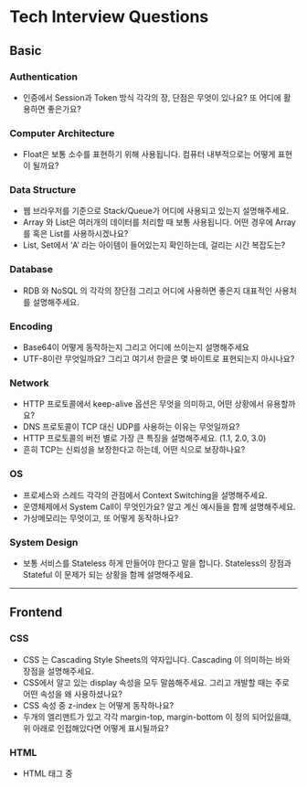 # Tech Interview Questions

## Basic

### Authentication
- 인증에서 Session과 Token 방식 각각의 장, 단점은 무엇이 있나요? 또 어디에 활용하면 좋은가요?

### Computer Architecture
- Float은 보통 소수를 표현하기 위해 사용됩니다. 컴퓨터 내부적으로는 어떻게 표현이 될까요?

### Data Structure
- 웹 브라우저를 기준으로 Stack/Queue가 어디에 사용되고 있는지 설명해주세요.
- Array 와 List은 여러개의 데이터를 처리할 때 보통 사용됩니다. 어떤 경우에 Array를 혹은 List를 사용하시겠나요?
- List, Set에서 ‘A’ 라는 아이템이 들어있는지 확인하는데, 걸리는 시간 복잡도는?

### Database
- RDB 와 NoSQL 의 각각의 장단점 그리고 어디에 사용하면 좋은지 대표적인 사용처를 설명해주세요.

### Encoding
- Base64이 어떻게 동작하는지 그리고 어디에 쓰이는지 설명해주세요
- UTF-8이란 무엇일까요? 그리고 여기서 한글은 몇 바이트로 표현되는지 아시나요?

### Network
- HTTP 프로토콜에서 keep-alive 옵션은 무엇을 의미하고, 어떤 상황에서 유용할까요?
- DNS 프로토콜이 TCP 대신 UDP를 사용하는 이유는 무엇일까요?
- HTTP 프로토콜의 버전 별로 가장 큰 특징을 설명해주세요. (1.1, 2.0, 3.0)
- 흔히 TCP는 신뢰성을 보장한다고 하는데, 어떤 식으로 보장하나요?

### OS
- 프로세스와 스레드 각각의 관점에서 Context Switching을 설명해주세요.
- 운영체제에서 System Call이 무엇인가요? 알고 계신 예시들을 함께 설명해주세요.
- 가상메모리는 무엇이고, 또 어떻게 동작하나요?

### System Design
- 보통 서비스를 Stateless 하게 만들어야 한다고 말을 합니다. Stateless의 장점과 Stateful 이 문제가 되는 상황을 함께 설명해주세요.

---

## Frontend

### CSS
- CSS 는 Cascading Style Sheets의 약자입니다. Cascading 이 의미하는 바와 장점을 설명해주세요.
- CSS에서 알고 있는 display 속성을 모두 말씀해주세요. 그리고 개발할 때는 주로 어떤 속성을 왜 사용하셨나요?
- CSS 속성 중 z-index 는 어떻게 동작하나요?
- 두개의 엘리맨트가 있고 각각 margin-top, margin-bottom 이 정의 되어있을떄, 위 아래로 인접해있다면 어떻게 표시될까요?

### HTML
- HTML 태그 중 <script async>, <script defer> 간의 차이점을 설명해주세요.

### JavaScript
- JavaScript에서 event.target와 event.currentTarget 이 각각 다른 요소를 가리키는 경우는 어떤 상황인가요?
- 개발을 하다보면 CORS 에러를 마주치곤 합니다. CORS가 무엇인지? 그리고 이 문제를 해결하는 방법을 알려주세요.
- 자바스크립트의 이벤트 루프의 동작 방식을 아시는 것을 모두 설명해주세요.
- 브라우저 저장소들의 각각 장단점과 대표적인 사용처를 알려주세요.
- JavaScript 호이스팅이란 무엇인가요? 그리고 var 와 let, const 각각 호이스팅 시 다르게 동작하는데 왜 그런가요?
- JavaScript에서 undefined 와 null 은 각각 무엇을 의미하나요?
- JavaScript에서 async/await, Promise 문법 각각의 장단점과 적합한 사용처를 함께 설명해주세요.

### Next.js
- Next.js의 ISR(Incremental Static Regeneration)은 어떤 기능인가요? 또 어디에 사용하면 좋을까요?
- Next.js의 next/image 컴포넌트가 일반적인 <img> 태그와 다른 점은 무엇이며, 어떻게 활용하면 성능을 최적화할 수 있나요?
- Next.js는 흔히 SEO에 최적화가 되어있다고 하는데, 어떤 장점들이 있나요?
- Next.js의 getServerSideProps, getStaticProps 각각을 언제 사용하는 것이 적합한지 사례와 함께 설명해주세요.
- Next.js를 사용하면 얻을 수 있는 이점들은 무엇이 있을까요?

### React
- React에서 strict 모드는 랜더링을 두번 합니다. 왜 그럴까요?
- React에서 useEffect와 useLayoutEffect hook의 차이점은 무엇인가요?
- React Fragment란 무엇인가요? 그리고 장점은 무엇이 있나요?
- React의 Reconciliation 프로세스에 대해서 key를 포함해서 설명해주세요.
- React 컴포넌트에서 ‘key’ prop 은 어떤 역할을 하나요? 값을 부여할때 주의할 점이 있다면 무엇이 있을까요?
- React의 state와 props에 대해서 설명해주세요.
- 리엑트에서 클래스형으로 컴포넌트를 만든다면, 어떤 상황에서 적합할까요?
- React에서 Prop Drilling 문제를 들어보신 적이 있으신가요? 이 문제를 해결하기 위한 방법은 무엇이 있을까요?
- 리엑트에서 사용자의 인증 정보를 다양한 컴포넌트에서 접근해서 사용하게 만드려면 어떤 방식으로 해결하시겠나요?
- 리엑트에서 고차컴포넌트(Higher-Order Component)를 구성한다면 어떤 상황에 적용하시겠나요?
- React에는 많은 상태관리 라이브러리들이 있습니다. 왜 상태관리가 이렇게나 필요할까요?

### TypeScript
- TypeScript에서 any, unknown 의 차이점과 어디에 사용하면 좋을지 설명해주세요
- TypeScript 에서 지원하는 Type, Interface의 차이점은 무엇인가요? 각각 어디에 사용하시겠어요?

### Web
- 랜더링 방식 들 중 CSR, SSR, SSG 각각 방식의 장단점과 차이를 설명해주세요.

---

## Backend

### Cache
- 읽기 성능을 높이기 위해서 캐시 레이어를 추가하려고 합니다. 캐싱 전략(읽기/쓰기 관점)을 어떻게 설계하시겠나요?

### Database
- 데이터베이스의 파티셔닝(Partitioning)이란 무엇이며, 언제 그리고 어떻게 사용해야 하나요?
- MySQL 에서 SlowQuery 의 성능을 개선한다면 어떻게 접근하시겠나요?
- DB의 트랜잭션 격리수준에 대해서 알고 계신 것을 모두 설명해주세요.
- MySQL의 Covering Index, Secondary Index 각각 무엇을 위한 용도인가요? 그리고 커버링 인덱스가 동작하는 상황도 함께 설명해주세요.
- MySQL 에서 제공하는 인덱스에 대해서 알고 있는 것들을 편하게 말씀해주세요.
- 샤딩이란 무엇이며, 분산 데이터베이스에서 샤딩을 설계할 때 고려해야 할 주요 요소는 무엇인가요? 실제로 설계하거나 운영해본 경험이 있다면 설명해주세요.
- 데이터베이스 인덱스 중 LSM, B-Tree 각각의 장점과 사용처를 설명해주세요.
- 분산락을 사용해보신 적이 있으신가요? 어떤 경우에서 많이 사용을 하나요?
- 팬덤리드란 무엇인가요? 그리고 MySQL 에서 팬덤리드가 발생하지 않는 이유는 무엇인가요?
- MySQL에서 UUID를 PK로 했을 때 생기는 성능 이슈는 무엇이 있나요?

### Distributed
- 분산 시스템에서 이야기 되는 최종적 일관성(Eventual Consistency)은 무엇인가요?
- Paxos나 Raft와 같은 합의 알고리즘(consensus algorithm)을 설명하고, 각각의 장단점을 비교하세요.
- 안정 해시(Consistent Hashing)는 무엇이고, 어디에 주로 사용이 되나요?
- Strong Consistency, Eventual Consistency, 그리고 Causal Consistency의 차이를 설명하고, 어떤 상황에서 각각을 선택하는 것이 적절한지 설명해주세요.

### Elasticsearch
- Elasticsearch 는 분산시스템으로 대용량 트래픽을 안정적으로 처리하기 용이하게 설계되어 있습니다. 내부가 어떤 식으로 구성되어 있나요?

### Java
- Java 언어의 메모리 모델과 GC 동작방식을 설명해주세요.
- Thread-Safe란 무엇인가요? Java에서 어떤 방식으로 달성할 수 있을까요?
- Java의 에러 처리 전략에 대해서 Checked/Unchecked Exception을 포함해서 설명해주세요.

### JPA
- JPA를 이용하여 상속을 구현한다면, 어떤 방식을 사용하시겠나요? 각각의 장단점을 함께 서술해주세요.
- JPA 에서 제공하는 영속성 컨텍스트(Persistence Context)은 무엇이며, 어떤 장점이 있나요?
- JPA를 사용할 때 발생할 수 있는 N+1 문제에 대해서 설명해주세요
- JPA에서 Dirty Checking 은 내부적으로 어떻게 동작하나요? 그리고 성능에 미치는 영향을 설명해주세요

### Kafka
- Kafka의 각각의 구성요소들은 무엇이 있는지, 그리고 역할은 무엇인지 설명해주세요.
- Kafka에서 Consumer Group 이 하는 역할을 설명해주세요.
- Kafka에서 브로커가 다운되면 전체 시스템에 어떤 영향을 주나요? 그리고 이 문제를 해결하려면 어떻게 하시겠나요?
- Kafka에서 파티션 개수가 6개인 토픽을 구독하는 컨슈머를 만든다면, 몇개의 인스턴스로 구성하시겠나요?
- Kafka는 분산 시스템으로 빠르고, 처리량 또한 높은 것으로 알려져 있습니다. 내부 구조를 기반으로 왜 그런지 설명해주세요.

### Kotlin
- Kotlin의 inline 키워드는 어떤 상황에서 사용하며, 이를 사용함으로써 얻을 수 있는 장점과 주의할 점은 무엇인가요?
- Kotlin 에서 제공하는 확장 함수란 무엇인가요? 사용한다면 어디에 적용해보시겠나요?
- Kotlin의 Sealed 클래스와 Enum의 차이를 설명하고, Sealed 클래스를 사용하여 복잡한 상태를 관리한 경험이 있다면 공유해주세요.
- Kotlin에서 지원하는 코루틴이 무엇인가요? 그리고 내부적으로 어떻게 구현이 되어있나요?

### Messaging
- 메시지 브로커(Message Broker)의 역할은 무엇인가요?
- 메시지 처리 실패 시 재시도 전략을 설계하거나 적용한 경험이 있으신가요?
- 메시징 시스템에서 메시지 중복 전송이 발생했을 때 이를 감지하고 처리하는 방법은 무엇인가요?
- 메시지의 순서를 보장해야 하는 요구사항이 들어왔다면, 어떻게 구현하시겠나요?
- 메시징 시스템에서 ‘Back Pressure’란 무엇이고, 이를 어떻게 처리하나요?
- 메시지큐에서 발생할 수 있는 성능 병목 현상은 어떤 것들이 있고, 또 어떻게 해결할 수 있을까요?
- Dead Letter Queue(DLQ)란 무엇이고, 이를 사용하여 실패한 메시지를 처리한 경험을 공유해주세요.
- 메시지의 정확한 전달(Exactly Once)을 보장해야 한다면, 어떤 방식으로 처리하시겠나요?

### MSA
- Circuit Breaker Pattern은 어떤 상황에서 필요한가요?
- 흔히 팀/비즈니스가 확장되면 모놀리식에서 MSA로 전환하곤 합니다. 구체적으로는 어떤 점들을 고려해야 할까요?

### Python
- Python 언어에서 GC는 어떤 식으로 동작하나요?

### Redis
- Redis가 단일 스레드로 동작하는 이유와 좋은 성능을 내는 이유를 설명해주세요.
- Redis는 어떤 데이터 구조를 지원하나요? 각 데이터 구조의 사용 사례를 설명해주세요.
- Redis의 라이브러리 중, Lettuce 와 Redisson는 동작방식이 어떻게 다른가요? 또 각각 어떤 상황에서 유용한가요?

### Spring
- WebFlux의 스레드 모델은 Spring MVC와 어떻게 다른가요?
- Spring WebFlux는 무엇이며, Spring MVC와의 주요 차이점은 무엇인가요? 어떤 상황에서 WebFlux를 선택해야 하나요?
- 스프링에서 @Component와 @Bean은 무슨 차이가 있나요? 또 각각 어디에 사용하나요?
- 스프링은 여러가지 디자인패턴으로 이루어져있는 프레임워크 입니다. 어떤 디자인패턴이 어디에 사용이 되고 있나요?
- 스프링에서 보통 읽기에는 @Transactional(readOnly=true)를 사용하는데, 어떤 이점이 있을까요?
- 스프링에서 비관적/낙관적 락을 사용하는 경우를 각각 예시를 들어주세요.
- 스프링에서 제공하는 @Transactional 은 어떻게 동작하나요? 그리고 이런 동작을 가능하게 만드는 내부 구조도 함께 설명해주세요.
- Spring의 @Async 어노테이션을 ThreadPool 관점에서 동작방식을 설명해주세요.
- Spring의 @Autowired 는 내부적으로 어떻게 동작하나요? 그리고 어떤 장/단점이 있나요?
- Spring Security의 기본 개념과 인증(Authentication) 및 인가(Authorization)의 작동 방식(Filter 포함)을 설명해주세요. 실제로 Spring Security를 활용한 경험이 있다면 사례를 공유해주세요.

### System Design
- 수직적 확장과 수평적 확장의 차이점은 무엇이며, 각각 언제 사용하는 것이 적합한가요?
- 어뷰징을 방지하기 위해서 API Rate Limit 직접 구현하려고 합니다. 어떻게 구현하실지 고민해보시고 공유해주세요.
- CQRS 패턴의 장단점을 서술하고, 어떤 상황에 유용한지 설명해주세요.

---

## Data

### Data Engineering
- 분산 파일 시스템(HDFS)의 주요 특징은 무엇인가요?
- Data Warehouse와 Lake 간의 차이점 그리고 각각 어떻게 사용하실지 말씀해주세요.
- 데이터 엔지니어링의 가장 기본이 되는 ETL에 대해서 설명해주세요.
- CDC(Change Data Capture) 기법이란 무엇이며, 어떻게 구현할 수 있을까요? 또 어디에 적용하면 좋을까요?

### Data Warehouse
- Star 스키마에 대해서 들어보신 적이 있으신가요? 있다면 어떤 것인지 설명해주세요.

### Flink
- Flink에서 Bounded Stream과 Unbounded Stream의 차이를 설명해주세요.
- Flink의 기본 아키텍처(JobManager, TaskManager 등)를 설명해주세요.
- Flink를 사용해서 특정 시간 간격 동안 발생한 이벤트 수를 계산하려면 어떤 접근 방식을 사용할 수 있나요?
- Flink 애플리케이션에서 성능 병목 현상을 디버깅하고 개선한다면 어떻게 하시겠어요?

### Spark
- Spark는 분산 데이터 처리 엔진으로 알려져 있습니다. 어떤 구조로 되어있는지 설명해주세요.
- 일련의 장애로 Spark RDD에서 데이터 유실이 발생했을 때, 이를 복구하는 방법은?
- Spark의 RDD는 분산 환경에서 병렬처리를 지원하는 가장 핵심적인 데이터 구조입니다. 내부적으로는 어떻게 이를 지원하고 있나요?
- Spark 작업에서 발생할 수 있는 OOM(Out of Memory) 문제를 해결하는 방법은?

---

## AI/Machine Learning

### LLM
- 프롬프트는 어떻게 작성하느냐에 따라 성능의 차이가 많이 나곤 합니다. 어떻게 작성하시는 편인가요? 관련해서 알고 계신 논문도 함께 설명해주세요.

### Machine Learning
- 편향-분산 트레이드오프(bias-variance tradeoff)를 설명하고 이를 최적화하는 방법에 대해서 알고 계신 것을 모두 설명해주세요
- 실무에서 직접 데이터를 전처리 하다 보면, 빠져있는 값들을 발견하곤 합니다. 이때 어떤 식으로 처리를 하면 좋을까요?
- 성능 평가에 사용되는 매트릭에 대해서 알고 계신 것들을 모두 말씀해주세요.
- 앙상블 기법 중 Bagging 과 Boosting 이 무엇인지 데이터, 모델 관점에서 설명해주세요. 또한 각각의 장점과 대표적인 알고리즘도 함께 소개해주세요.
- Binary Classification 문제에서 데이터가 불균형할때 어떤 방식으로 해결하시겠나요?
- 모델 드리프트(Model Drift)의 개념과 이를 방지하기 위한 전략은 무엇이 있을까요?

### MLOps
- 모델은 꾸준히 재학습이 필요할 수 있습니다. 재학습 및 배포과정을 자동화한다면 어떻게 시스템을 구성하시겠나요?

### Serving
- 모델을 배포할때, 크게 배치(batch)과 실시간 처리(online)로 나눌 수 있습니다. 각각 어떤 식으로 동작하고 어디에 적합한지 설명해주세요.
